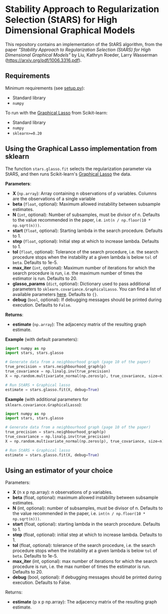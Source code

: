 # Stability Approach to Regularization Selection (StARS) for High Dimensional Graphical Models

This repository contains an implementation of the StARS algorithm, from the paper *"Stability Approach to Regularization Selection (StARS) for High Dimensional Graphical Models"* by Liu, Kathryn Roeder, Larry Wasserman (https://arxiv.org/pdf/1006.3316.pdf).

## Requirements

Minimum requirements (see [setup.py](setup.py)):

- Standard library
- `numpy`

To run with the [Graphical Lasso](https://scikit-learn.org/stable/modules/generated/sklearn.covariance.GraphicalLasso.html) from Scikit-learn:
- Standard library
- `numpy`
- `sklearn>=0.20`

## Using the Graphical Lasso implementation from sklearn

The function `stars.glasso.fit` selects the regularization parameter via StARS, and then runs Scikit-learn's [Graphical Lasso](https://scikit-learn.org/stable/modules/generated/sklearn.covariance.GraphicalLasso.html) the data.

**Parameters**:

- **X** (`np.array`): Array containing n observations of p variables. Columns are the observations of a single variable
- **beta** (`float`, optional): Maximum allowed instability between subsample estimates.
- **N** (`int`, optional): Number of subsamples, must be divisor of n. Defaults to the value recommended in the paper, i.e. `int(n / np.floor(10 * np.sqrt(n)))`.
- **start** (`float`, optional): Starting lambda in the search procedure. Defaults to 1.
- **step** (`float`, optional): Initial step at which to increase lambda. Defaults to 1.
- **tol** (`float`, optional): Tolerance of the search procedure, i.e. the search procedure stops when the instability at a given lambda is below `tol` of `beta`. Defaults to 1e-5.
- **max_iter** (`int`, optional): Maximum number of iterations for which the search procedure is run, i.e. the maximum number of times the estimator is run. Defaults to 20.
- **glasso_params** (`dict`, optional): Dictionary used to pass additional parameters to `sklearn.covariance.GraphicalLasso`. You can find a list of available parameters [here](https://scikit-learn.org/stable/modules/generated/sklearn.covariance.GraphicalLasso.html). Defaults to `{}`.
- **debug** (`bool`, optional): If debugging messages should be printed during execution. Defaults to `False`.

**Returns**:

- **estimate** (`np.array`): The adjacency matrix of the resulting graph estimate.

**Example** (with default parameters):

```python
import numpy as np
import stars, stars.glasso

# Generate data from a neighbourhood graph (page 10 of the paper)
true_precision = stars.neighbourhood_graph(p)
true_covariance = np.linalg.inv(true_precision)
X = np.random.multivariate_normal(np.zeros(p), true_covariance, size=n)

# Run StARS + Graphical lasso
estimate = stars.glasso.fit(X, debug=True)
```

**Example** (with additional parameters for `sklearn.covariance.GraphicalLasso`):

```python
import numpy as np
import stars, stars.glasso

# Generate data from a neighbourhood graph (page 10 of the paper)
true_precision = stars.neighbourhood_graph(p)
true_covariance = np.linalg.inv(true_precision)
X = np.random.multivariate_normal(np.zeros(p), true_covariance, size=n)

# Run StARS + Graphical lasso
estimate = stars.glasso.fit(X, debug=True)
```

## Using an estimator of your choice

Parameters:

- **X** (n x p np.array): n observations of p variables.
- **beta** (float, optional): maximum allowed instability between subsample estimates.
- **N** (int, optional): number of subsamples, must be divisor of n. Defaults to the value recommended in the paper, i.e. `int(n / np.floor(10 * np.sqrt(n)))`.
- **start** (float, optional): starting lambda in the search procedure. Defaults to 1.
- **step** (float, optional): initial step at which to increase lambda. Defaults to 1.
- **tol** (float, optional): tolerance of the search procedure, i.e. the search procedure stops when the instability at a given lambda is below `tol` of `beta`. Defaults to 1e-5.
- **max_iter** (int, optional): max number of iterations for which the search procedure is run, i.e. the max number of times the estimator is run. Defaults to 20.
- **debug** (bool, optional): if debugging messages should be printed during execution. Defaults to False.

Returns:

- **estimate** (p x p np.array): The adjacency matrix of the resulting graph estimate.
